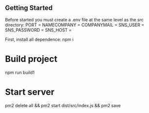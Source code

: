 ## Getting Started

Before started you must create a .env file at the same level as the src directory:
PORT =
NAMECOMPANY =
COMPANYMAIL =
SNS_USER =
SNS_PASSWORD =
SNS_HOST =

First, install all dependence:
npm i

# Build project

npm run build1

# Start server

pm2 delete all && pm2 start dist/src/index.js && pm2 save

